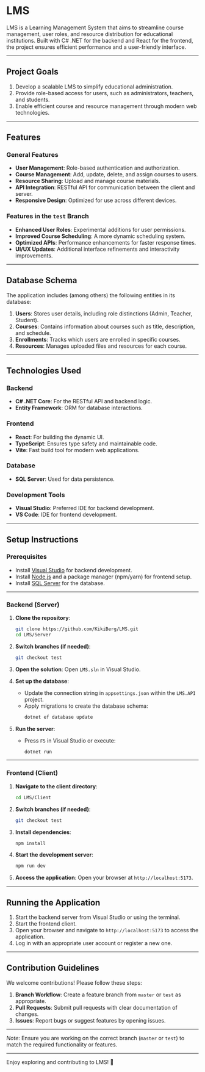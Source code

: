 # LMS

LMS is a Learning Management System that aims to streamline course management, user roles, and resource distribution for educational institutions. Built with C# .NET for the backend and React for the frontend, the project ensures efficient performance and a user-friendly interface.

---

## Project Goals

1. Develop a scalable LMS to simplify educational administration.
2. Provide role-based access for users, such as administrators, teachers, and students.
3. Enable efficient course and resource management through modern web technologies.

---

## Features

### General Features
- **User Management**: Role-based authentication and authorization.
- **Course Management**: Add, update, delete, and assign courses to users.
- **Resource Sharing**: Upload and manage course materials.
- **API Integration**: RESTful API for communication between the client and server.
- **Responsive Design**: Optimized for use across different devices.

### Features in the `test` Branch
- **Enhanced User Roles**: Experimental additions for user permissions.
- **Improved Course Scheduling**: A more dynamic scheduling system.
- **Optimized APIs**: Performance enhancements for faster response times.
- **UI/UX Updates**: Additional interface refinements and interactivity improvements.

---

## Database Schema

The application includes (among others) the following entities in its database:
1. **Users**: Stores user details, including role distinctions (Admin, Teacher, Student).
2. **Courses**: Contains information about courses such as title, description, and schedule.
3. **Enrollments**: Tracks which users are enrolled in specific courses.
4. **Resources**: Manages uploaded files and resources for each course.

---

## Technologies Used

### Backend
- **C# .NET Core**: For the RESTful API and backend logic.
- **Entity Framework**: ORM for database interactions.

### Frontend
- **React**: For building the dynamic UI.
- **TypeScript**: Ensures type safety and maintainable code.
- **Vite**: Fast build tool for modern web applications.

### Database
- **SQL Server**: Used for data persistence.

### Development Tools
- **Visual Studio**: Preferred IDE for backend development.
- **VS Code**: IDE for frontend development.

---

## Setup Instructions

### Prerequisites
- Install [Visual Studio](https://visualstudio.microsoft.com/) for backend development.
- Install [Node.js](https://nodejs.org/) and a package manager (npm/yarn) for frontend setup.
- Install [SQL Server](https://www.microsoft.com/sql-server/) for the database.

---

### Backend (Server)

1. **Clone the repository**:
    ```bash
    git clone https://github.com/KikiBerg/LMS.git
    cd LMS/Server
    ```

2. **Switch branches (if needed)**:
    ```bash
    git checkout test
    ```

3. **Open the solution**:
   Open `LMS.sln` in Visual Studio.

4. **Set up the database**:
   - Update the connection string in `appsettings.json` within the `LMS.API` project.
   - Apply migrations to create the database schema:
     ```bash
     dotnet ef database update
     ```

5. **Run the server**:
   - Press `F5` in Visual Studio or execute:
     ```bash
     dotnet run
     ```

---

### Frontend (Client)

1. **Navigate to the client directory**:
    ```bash
    cd LMS/Client
    ```

2. **Switch branches (if needed)**:
    ```bash
    git checkout test
    ```

3. **Install dependencies**:
    ```bash
    npm install
    ```

4. **Start the development server**:
    ```bash
    npm run dev
    ```

5. **Access the application**:
   Open your browser at `http://localhost:5173`.

---

## Running the Application

1. Start the backend server from Visual Studio or using the terminal.
2. Start the frontend client.
3. Open your browser and navigate to `http://localhost:5173` to access the application.
4. Log in with an appropriate user account or register a new one.

---

## Contribution Guidelines

We welcome contributions! Please follow these steps:
1. **Branch Workflow**: Create a feature branch from `master` or `test` as appropriate.
2. **Pull Requests**: Submit pull requests with clear documentation of changes.
3. **Issues**: Report bugs or suggest features by opening issues.

---

*Note*: Ensure you are working on the correct branch (`master` or `test`) to match the required functionality or features.

---

Enjoy exploring and contributing to LMS! 🚀
